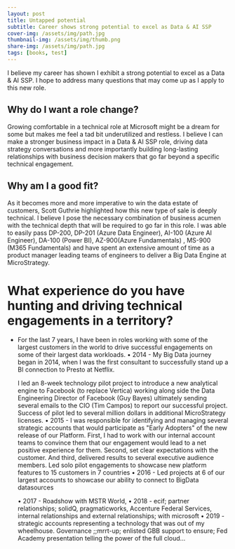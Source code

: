 ```yaml
---
layout: post
title: Untapped potential
subtitle: Career shows strong potential to excel as Data & AI SSP
cover-img: /assets/img/path.jpg
thumbnail-img: /assets/img/thumb.png
share-img: /assets/img/path.jpg
tags: [books, test]
---
```


I believe my career has shown I exhibit a strong potential to excel as a Data & AI SSP. I hope to address many questions that may come up as I apply to this new role. 

## Why do I want a role change? 
Growing comfortable in a technical role at Microsoft might be a dream for some but makes me feel a tad bit underutilized and restless.  I believe I can make a stronger business impact in a Data & AI SSP role, driving data strategy conversations and more importantly building long-lasting relationships with business decision makers that go far beyond a specific technical engagement. 

## Why am I a good fit?
As it becomes more and more imperative to win the data estate of customers, Scott Guthrie highlighted how this new type of sale is deeply technical. I believe I pose the necessary combination of business acumen with the technical depth that will be required to go far in this role. I was able to easily pass DP-200, DP-201 (Azure Data Engineer), AI-100 (Azure AI Engineer), DA-100 (Power BI), AZ-900(Azure Fundamentals) , MS-900 (M365 Fundamentals) and have spent an extensive amount of time as a product manager leading teams of engineers to deliver a Big Data Engine at MicroStrategy. 

# What experience do you have hunting and driving technical engagements in a territory?
- For the last 7 years, I have been in roles working with some of the largest customers in the world to drive successful engagements on some of their largest data workloads.
	• 2014 - My Big Data journey began in 2014, when I was the first consultant to successfully stand up a BI connection to Presto at Netflix.
	 
	I led an 8-week technology pilot project to introduce a new analytical engine to Facebook (to replace Vertica) working along side the Data Engineering Director of Facebook (Guy Bayes) ultimately sending several emails to the CIO (Tim Campos) to report our successful project. Success of pilot led to several million dollars in additional MicroStrategy licenses. 
	• 2015 - I was responsible for identifying and managing several strategic accounts that would participate as "Early Adopters" of the new release of our Platform. First, I had to work with our internal account teams to convince them that our engagement would lead to a net positive experience for them. Second, set clear expectations with the customer. And third, delivered results to several executive audience members. 
	Led solo pilot engagements to showcase new platform features to 15 customers in 7 countries
	• 2016 -  Led projects at 6 of our largest accounts to showcase our ability to connect to BigData datasources

	• 2017 - Roadshow with MSTR World, 
	• 2018 - ecif; partner relationships; solidQ, pragmaticworks, Accenture Federal Services, internal relationships and external relationships; with microsoft
	• 2019 - strategic accounts representing a technology that was out of my wheelhouse. Governance ;;mrrt-up; enlisted GBB support to ensure; Fed Academy presentation telling the power of the full cloud… 

